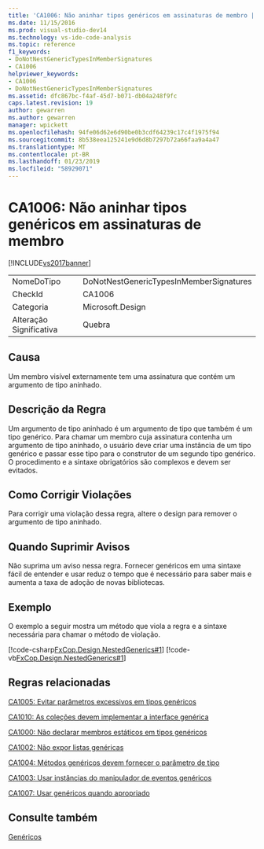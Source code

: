 ```yaml
---
title: 'CA1006: Não aninhar tipos genéricos em assinaturas de membro | Microsoft Docs'
ms.date: 11/15/2016
ms.prod: visual-studio-dev14
ms.technology: vs-ide-code-analysis
ms.topic: reference
f1_keywords:
- DoNotNestGenericTypesInMemberSignatures
- CA1006
helpviewer_keywords:
- CA1006
- DoNotNestGenericTypesInMemberSignatures
ms.assetid: dfc867bc-f4af-45d7-b071-db04a248f9fc
caps.latest.revision: 19
author: gewarren
ms.author: gewarren
manager: wpickett
ms.openlocfilehash: 94fe06d62e6d90be0b3cdf64239c17c4f1975f94
ms.sourcegitcommit: 8b538eea125241e9d6d8b7297b72a66faa9a4a47
ms.translationtype: MT
ms.contentlocale: pt-BR
ms.lasthandoff: 01/23/2019
ms.locfileid: "58929071"
---
```

# <a name="ca1006-do-not-nest-generic-types-in-member-signatures"></a>CA1006: Não aninhar tipos genéricos em assinaturas de membro
[!INCLUDE[vs2017banner](../includes/vs2017banner.md)]

|||
|-|-|
|NomeDoTipo|DoNotNestGenericTypesInMemberSignatures|
|CheckId|CA1006|
|Categoria|Microsoft.Design|
|Alteração Significativa|Quebra|

## <a name="cause"></a>Causa
 Um membro visível externamente tem uma assinatura que contém um argumento de tipo aninhado.

## <a name="rule-description"></a>Descrição da Regra
 Um argumento de tipo aninhado é um argumento de tipo que também é um tipo genérico. Para chamar um membro cuja assinatura contenha um argumento de tipo aninhado, o usuário deve criar uma instância de um tipo genérico e passar esse tipo para o construtor de um segundo tipo genérico. O procedimento e a sintaxe obrigatórios são complexos e devem ser evitados.

## <a name="how-to-fix-violations"></a>Como Corrigir Violações
 Para corrigir uma violação dessa regra, altere o design para remover o argumento de tipo aninhado.

## <a name="when-to-suppress-warnings"></a>Quando Suprimir Avisos
 Não suprima um aviso nessa regra. Fornecer genéricos em uma sintaxe fácil de entender e usar reduz o tempo que é necessário para saber mais e aumenta a taxa de adoção de novas bibliotecas.

## <a name="example"></a>Exemplo
 O exemplo a seguir mostra um método que viola a regra e a sintaxe necessária para chamar o método de violação.

 [!code-csharp[FxCop.Design.NestedGenerics#1](../snippets/csharp/VS_Snippets_CodeAnalysis/FxCop.Design.NestedGenerics/cs/FxCop.Design.NestedGenerics.cs#1)]
 [!code-vb[FxCop.Design.NestedGenerics#1](../snippets/visualbasic/VS_Snippets_CodeAnalysis/FxCop.Design.NestedGenerics/vb/FxCop.Design.NestedGenerics.vb#1)]

## <a name="related-rules"></a>Regras relacionadas
 [CA1005: Evitar parâmetros excessivos em tipos genéricos](../code-quality/ca1005-avoid-excessive-parameters-on-generic-types.md)

 [CA1010: As coleções devem implementar a interface genérica](../code-quality/ca1010-collections-should-implement-generic-interface.md)

 [CA1000: Não declarar membros estáticos em tipos genéricos](../code-quality/ca1000-do-not-declare-static-members-on-generic-types.md)

 [CA1002: Não expor listas genéricas](../code-quality/ca1002-do-not-expose-generic-lists.md)

 [CA1004: Métodos genéricos devem fornecer o parâmetro de tipo](../code-quality/ca1004-generic-methods-should-provide-type-parameter.md)

 [CA1003: Usar instâncias do manipulador de eventos genéricos](../code-quality/ca1003-use-generic-event-handler-instances.md)

 [CA1007: Usar genéricos quando apropriado](../code-quality/ca1007-use-generics-where-appropriate.md)

## <a name="see-also"></a>Consulte também
 [Genéricos](http://msdn.microsoft.com/library/75ea8509-a4ea-4e7a-a2b3-cf72482e9282)
